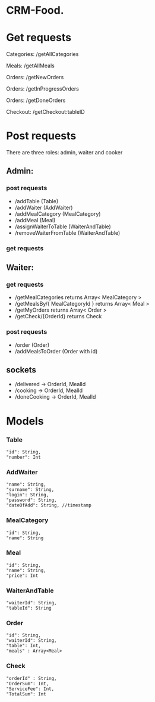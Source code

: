 # CRM-Food. 


# Get requests

Categories:   /getAllCategories

Meals:        /getAllMeals


Orders:       /getNewOrders

Orders:       /getInProgressOrders

Orders:       /getDoneOrders


Checkout:     /getCheckout:tableID

# Post requests

There are three roles: admin, waiter and cooker 

## Admin: 

### post requests

 * /addTable  (Table)
 * /addWaiter (AddWaiter)
 * /addMealCategory (MealCategory)
 * /addMeal (Meal)
 * /assignWaiterToTable (WaiterAndTable)
 * /removeWaiterFromTable (WaiterAndTable)
 
 ### get requests
  
## Waiter:

 ### get requests
  * /getMealCategories returns Array< MealCategory >
  * /getMealsBy/{ MealCategoryId }  returns Array< Meal >
  * /getMyOrders returns Array< Order > 
  * /getCheck/{OrderId} returns Check
 ### post requests
  * /order (Order)
  * /addMealsToOrder (Order with id) 
  
## sockets
  * /delivered
    -> OrderId, MealId 
  * /cooking
    -> OrderId, MealId
  * /doneCooking
    -> OrderId, MealId
    
# Models
 
### Table
  
    "id": String,
    "number": Int
    
 ### AddWaiter
 
    "name": String,
    "surname": String,
    "login": String,
    "password": String,
    "dateOfAdd": String, //timestamp
    
 ### MealCategory
 
    "id": String,
    "name": String
    
 ### Meal
    
    "id": String,
    "name": String,
    "price": Int
    
### WaiterAndTable
    
    "waiterId": String,
    "tableId": String
    
### Order
    "id": String,
    "waiterId": String,
    "table": Int,
    "meals" : Array<Meal>
    
### Check
    "orderId" : String,
    "OrderSum": Int,
    "ServiceFee": Int,
    "TotalSum": Int
  
  
